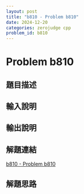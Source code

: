 ```yaml
---
layout: post
title: "b810 - Problem b810"
date: 2024-12-20
categories: zerojudge cpp
problem_id: b810
---
```


# Problem b810

## 題目描述



## 輸入說明



## 輸出說明



## 解題連結

[b810 - Problem b810](https://zerojudge.tw/ShowProblem?problemid=b810)

## 解題思路


